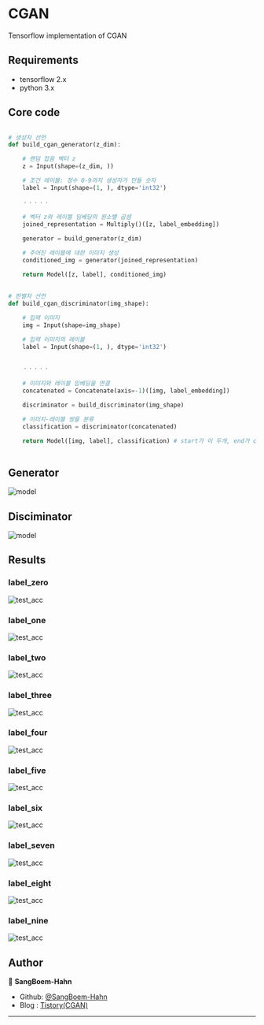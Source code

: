 # CGAN
Tensorflow implementation of CGAN

## Requirements
* tensorflow 2.x
* python 3.x

## Core code
```python

# 생성자 선언
def build_cgan_generator(z_dim):

    # 랜덤 잡음 벡터 z
    z = Input(shape=(z_dim, )) 

    # 조건 레이블: 정수 0-9까지 생성자가 만들 숫자
    label = Input(shape=(1, ), dtype='int32') 
    
    ㆍㆍㆍㆍㆍ
    
    # 벡터 z와 레이블 임베딩의 원소별 곱셈
    joined_representation = Multiply()([z, label_embedding])

    generator = build_generator(z_dim)

    # 주어진 레이블에 대한 이미지 생성
    conditioned_img = generator(joined_representation) 

    return Model([z, label], conditioned_img)
    
    
# 판별자 선언
def build_cgan_discriminator(img_shape):

    # 입력 이미지
    img = Input(shape=img_shape)

    # 입력 이미지의 레이블
    label = Input(shape=(1, ), dtype='int32')
    
    
    ㆍㆍㆍㆍㆍ
    
    # 이미지와 레이블 임베딩을 연결
    concatenated = Concatenate(axis=-1)([img, label_embedding])

    discriminator = build_discriminator(img_shape)

    # 이미지-레이블 쌍을 분류
    classification = discriminator(concatenated)

    return Model([img, label], classification) # start가 이 두개, end가 classify
    
```


## Generator
![model](./assests/generator.PNG)


## Disciminator
![model](./assests/discriminator.PNG)


## Results
### label_zero
![test_acc](./assests/zero.PNG)

### label_one
![test_acc](./assests/one.PNG)

### label_two
![test_acc](./assests/two.PNG)

### label_three
![test_acc](./assests/three.PNG)

### label_four
![test_acc](./assests/four.PNG)

### label_five
![test_acc](./assests/five.PNG)

### label_six
![test_acc](./assests/six.PNG)

### label_seven
![test_acc](./assests/seven.PNG)

### label_eight
![test_acc](./assests/eight.PNG)

### label_nine
![test_acc](./assests/nine.PNG)


## Author

👤 **SangBoem-Hahn**

- Github: [@SangBoem-Hahn](https://github.com/SangBeom-Hahn)
- Blog : [Tistory(CGAN)](https://hsb422.tistory.com/entry/220926-GAN-PARTCGAN-CycleGAN)
---
